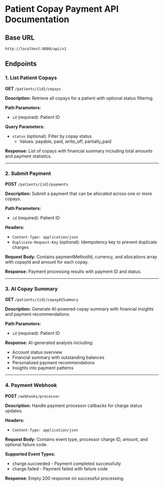 # Patient Copay Payment API Documentation

## Base URL
`http://localhost:8080/api/v1`

## Endpoints

### 1. List Patient Copays
**GET** `/patients/{id}/copays`

**Description:** Retrieve all copays for a patient with optional status filtering.

**Path Parameters:**
- `id` (required): Patient ID

**Query Parameters:**
- `status` (optional): Filter by copay status
    - Values: payable, paid, write_off, partially_paid

**Response:** List of copays with financial summary including total amounts and payment statistics.

---

### 2. Submit Payment
**POST** `/patients/{id}/payments`

**Description:** Submit a payment that can be allocated across one or more copays.

**Path Parameters:**
- `id` (required): Patient ID

**Headers:**
- `Content-Type: application/json`
- `Duplicate-Request-Key` (optional): Idempotency key to prevent duplicate charges

**Request Body:** Contains paymentMethodId, currency, and allocations array with copayId and amount for each copay.

**Response:** Payment processing results with payment ID and status.

---

### 3. AI Copay Summary
**GET** `/patients/{id}/copayAISummary`

**Description:** Generate AI-powered copay summary with financial insights and payment recommendations.

**Path Parameters:**
- `id` (required): Patient ID

**Response:** AI-generated analysis including:
- Account status overview
- Financial summary with outstanding balances
- Personalized payment recommendations
- Insights into payment patterns

---

### 4. Payment Webhook
**POST** `/webhooks/processor`

**Description:** Handle payment processor callbacks for charge status updates.

**Headers:**
- `Content-Type: application/json`

**Request Body:** Contains event type, processor charge ID, amount, and optional failure code.

**Supported Event Types:**
- charge.succeeded - Payment completed successfully
- charge.failed - Payment failed with failure code

**Response:** Empty 200 response on successful processing.